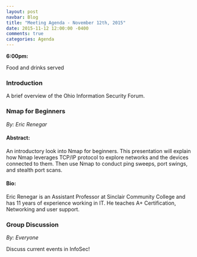 ```yaml
---
layout: post
navbar: Blog
title: "Meeting Agenda - November 12th, 2015"
date: 2015-11-12 12:00:00 -0400
comments: true
categories: Agenda
---
```


**6:00pm:**

Food and drinks served

### Introduction

A brief overview of the Ohio Information Security Forum.

### **Nmap for Beginners**
_By: Eric Renegar_

#### **Abstract:**

An introductory look into Nmap for beginners. This presentation will explain how
Nmap leverages TCP/IP protocol to explore networks and the devices connected to
them. Then use Nmap to conduct ping sweeps, port swings, and stealth port
scans.

#### **Bio:**

Eric Renegar is an Assistant Professor at Sinclair Community College and has 11
years of experience working in IT. He teaches A+ Certification, Networking and
user support.

### **Group Discussion**
_By: Everyone_

Discuss current events in InfoSec!
